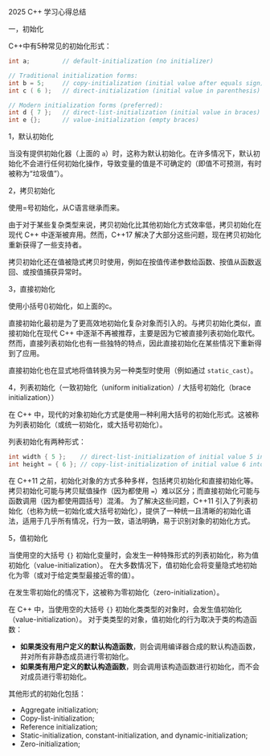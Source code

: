 2025 C++ 学习心得总结

一，初始化

C++中有5种常见的初始化形式：

~~~c++
int a;         // default-initialization (no initializer)

// Traditional initialization forms:
int b = 5;     // copy-initialization (initial value after equals sign)
int c ( 6 );   // direct-initialization (initial value in parenthesis)

// Modern initialization forms (preferred):
int d { 7 };   // direct-list-initialization (initial value in braces)
int e {};      // value-initialization (empty braces)
~~~

1，默认初始化

当没有提供初始化器（上面的 `a`）时，这称为默认初始化。在许多情况下，默认初始化不会进行任何初始化操作，导致变量的值是不可确定的（即值不可预测，有时被称为“垃圾值”）。

2，拷贝初始化

使用=号初始化，从C语言继承而来。

由于对于某些复杂类型来说，拷贝初始化比其他初始化方式效率低，拷贝初始化在现代 C++ 中逐渐被弃用。然而，C++17 解决了大部分这些问题，现在拷贝初始化重新获得了一些支持者。

拷贝初始化还在值被隐式拷贝时使用，例如在按值传递参数给函数、按值从函数返回、或按值捕获异常时。

3，直接初始化

使用小括号()初始化，如上面的c。

直接初始化最初是为了更高效地初始化复杂对象而引入的。与拷贝初始化类似，直接初始化在现代 C++ 中逐渐不再被推荐，主要是因为它被直接列表初始化取代。然而，直接列表初始化也有一些独特的特点，因此直接初始化在某些情况下重新得到了应用。

直接初始化也在显式地将值转换为另一种类型时使用（例如通过 `static_cast`）。

4，列表初始化（一致初始化（uniform initialization）/ 大括号初始化（brace initialization））

在 C++ 中，现代的对象初始化方式是使用一种利用大括号的初始化形式。这被称为列表初始化（或统一初始化，或大括号初始化）。

列表初始化有两种形式：

```cpp
int width { 5 };    // direct-list-initialization of initial value 5 into variable width (preferred)
int height = { 6 }; // copy-list-initialization of initial value 6 into variable height (rarely used)
```

在 C++11 之前，初始化对象的方式多种多样，包括拷贝初始化和直接初始化等。 拷贝初始化可能与拷贝赋值操作（因为都使用 `=`）难以区分；而直接初始化可能与函数调用（因为都使用圆括号）混淆。 为了解决这些问题，C++11 引入了列表初始化（也称为统一初始化或大括号初始化），提供了一种统一且清晰的初始化语法，适用于几乎所有情况，行为一致，语法明确，易于识别对象的初始化方式。

5，值初始化

当使用空的大括号 `{}` 初始化变量时，会发生一种特殊形式的列表初始化，称为值初始化（value-initialization）。 在大多数情况下，值初始化会将变量隐式地初始化为零（或对于给定类型最接近零的值）。 

在发生零初始化的情况下，这被称为零初始化（zero-initialization）。

在 C++ 中，当使用空的大括号 `{}` 初始化类类型的对象时，会发生值初始化（value-initialization）。 对于类类型的对象，值初始化的行为取决于类的构造函数：

- **如果类没有用户定义的默认构造函数**，则会调用编译器合成的默认构造函数，并对所有非静态成员进行零初始化。
- **如果类有用户定义的默认构造函数**，则会调用该构造函数进行初始化，而不会对成员进行零初始化。



其他形式的初始化包括：

- Aggregate initialization;
- Copy-list-initialization;
- Reference initialization;
- Static-initialization, constant-initialization, and dynamic-initialization;
- Zero-initialization;